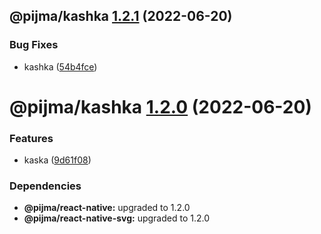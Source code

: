 ## @pijma/kashka [1.2.1](https://github.com/qiwi/pijma-native/compare/@pijma/kashka@1.2.0...@pijma/kashka@1.2.1) (2022-06-20)


### Bug Fixes

* kashka ([54b4fce](https://github.com/qiwi/pijma-native/commit/54b4fcec5ffbca569cb5db5595375782dc826695))

# @pijma/kashka [1.2.0](https://github.com/qiwi/pijma-native/compare/@pijma/kashka@1.1.1...@pijma/kashka@1.2.0) (2022-06-20)


### Features

* kaska ([9d61f08](https://github.com/qiwi/pijma-native/commit/9d61f082fae96ea4c767257be107f657b8f6011a))





### Dependencies

* **@pijma/react-native:** upgraded to 1.2.0
* **@pijma/react-native-svg:** upgraded to 1.2.0
